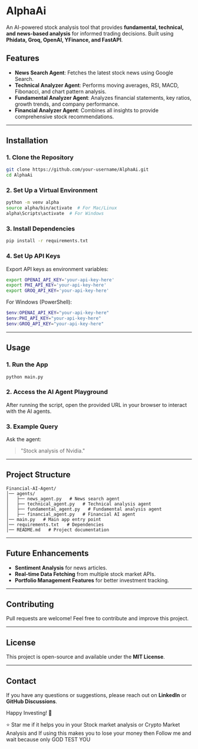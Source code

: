 # AlphaAi

An AI-powered stock analysis tool that provides **fundamental, technical, and news-based analysis** for informed trading decisions. Built using **Phidata, Groq, OpenAI, YFinance, and FastAPI**.

## Features
- **News Search Agent**: Fetches the latest stock news using Google Search.
- **Technical Analyzer Agent**: Performs moving averages, RSI, MACD, Fibonacci, and chart pattern analysis.
- **Fundamental Analyzer Agent**: Analyzes financial statements, key ratios, growth trends, and company performance.
- **Financial Analyzer Agent**: Combines all insights to provide comprehensive stock recommendations.

---

## Installation

### 1. Clone the Repository
```bash
git clone https://github.com/your-username/AlphaAi.git
cd AlphaAi
```

### 2. Set Up a Virtual Environment
```bash
python -m venv alpha
source alpha/bin/activate  # For Mac/Linux
alpha\Scripts\activate  # For Windows
```

### 3. Install Dependencies
```bash
pip install -r requirements.txt
```

### 4. Set Up API Keys
Export API keys as environment variables:
```bash
export OPENAI_API_KEY='your-api-key-here'
export PHI_API_KEY='your-api-key-here'
export GROQ_API_KEY='your-api-key-here'
```

For Windows (PowerShell):
```powershell
$env:OPENAI_API_KEY="your-api-key-here"
$env:PHI_API_KEY="your-api-key-here"
$env:GROQ_API_KEY="your-api-key-here"
```

---

## Usage
### 1. Run the App
```bash
python main.py
```

### 2. Access the AI Agent Playground
After running the script, open the provided URL in your browser to interact with the AI agents.

### 3. Example Query
Ask the agent:
> "Stock analysis of Nvidia."

---

## Project Structure
```
Financial-AI-Agent/
│── agents/
│   ├── news_agent.py   # News search agent
│   ├── technical_agent.py   # Technical analysis agent
│   ├── fundamental_agent.py   # Fundamental analysis agent
│   ├── financial_agent.py   # Financial AI agent
│── main.py   # Main app entry point
│── requirements.txt   # Dependencies
│── README.md   # Project documentation
```

---

## Future Enhancements
- **Sentiment Analysis** for news articles.
- **Real-time Data Fetching** from multiple stock market APIs.
- **Portfolio Management Features** for better investment tracking.

---

## Contributing
Pull requests are welcome! Feel free to contribute and improve this project.

---

## License
This project is open-source and available under the **MIT License**.

---

## Contact
If you have any questions or suggestions, please reach out on **LinkedIn** or **GitHub Discussions**.

Happy Investing! 🚀

⭐ Star me if it helps you in your Stock market analysis or Crypto Market Analysis and If using this makes you to lose your money then Follow me and wait because only GOD TEST YOU

